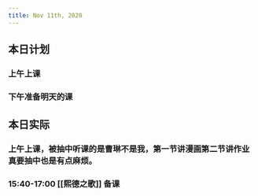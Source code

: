 ```yaml
---
title: Nov 11th, 2020
---
```


## 本日计划
### 上午上课
### 下午准备明天的课
## 本日实际
### 上午上课，被抽中听课的是曹琳不是我，第一节讲漫画第二节讲作业真要抽中也是有点麻烦。
### 15:40-17:00 [[熙德之歌]] 备课
###
### 
